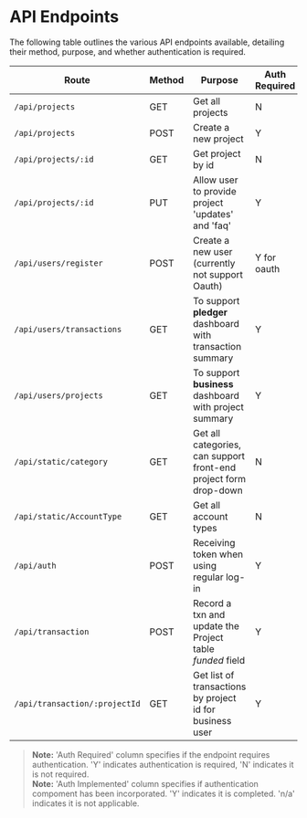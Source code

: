 # API Endpoints

The following table outlines the various API endpoints available, detailing their method, purpose, and whether authentication is required.

| Route                             | Method | Purpose                                                         | Auth Required | Auth Implemented |
|-----------------------------------|--------|-----------------------------------------------------------------|---------------|------------------|
| `/api/projects`                   | GET    | Get all projects                                                | N             |n/a               |
| `/api/projects`                   | POST   | Create a new project                                            | Y             |Y                 |
| `/api/projects/:id`               | GET    | Get project by id                                               | N             |n/a               |
| `/api/projects/:id`               | PUT    | Allow user to provide project 'updates' and 'faq'               | Y             |Y                 |
| `/api/users/register`             | POST   | Create a new user (currently not support Oauth)                 | Y for oauth   |                  |
| `/api/users/transactions`         | GET    | To support __pledger__ dashboard with transaction summary       | Y             |Y                 |
| `/api/users/projects`             | GET    | To support __business__ dashboard with project summary          | Y             |Y                 |
| `/api/static/category`            | GET    | Get all categories, can support front-end project form drop-down| N             |n/a               |
| `/api/static/AccountType`         | GET    | Get all account types                                           | N             |n/a               |
| `/api/auth`                       | POST   | Receiving token when using regular log-in                       | Y             |Y                 |
| `/api/transaction`                | POST   | Record a txn and update the Project table _funded_ field        | Y             |?                 |
| `/api/transaction/:projectId`     | GET    | Get list of transactions by project id for business user        | Y             |Y                 |

> **Note:** 'Auth Required' column specifies if the endpoint requires authentication. 'Y' indicates authentication is required, 'N' indicates it is not required.<br>
> **Note:** 'Auth Implemented' column specifies if authentication compoment has been incorporated. 'Y' indicates it is completed. 'n/a' indicates it is not applicable. 


